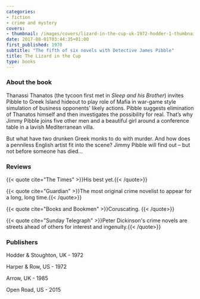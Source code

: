 ```yaml
---
categories:
- fiction
- crime and mystery
covers:
- thumbnail: /images/covers/lizard-in-the-cup-uk-1972-hodder-1-thumbnail.jpg
date: 2017-08-01T03:44:35+01:00
first_published: 1970
subtitle: "The fifth of six novels with Detective James Pibble"
title: The Lizard in the Cup
type: books
---
```

### About the book

Thanassi Thanatos (the tycoon first met in _Sleep and his Brother_) invites Pibble to Greek Island hideout to play role of Mafia in war-game style simulation of business opponents' likely actions. Pibble suggests elimination of Thanatos himself and then investigates the possibility for real. That’s why Jimmy Pibble joins five other men and a beautiful girl around a conference table in a lavish Mediterranean villa.

But what have two drunken Greek monks to do with murder. And how does a penniless English artist fit into the scene? Jimmy Pibble will find out – but not before someone has died…
### Reviews

{{< quote cite="The Times" >}}His best yet.{{< /quote>}}

{{< quote cite="Guardian" >}}The most original crime novelist to appear for a long, long time.{{< /quote>}}

{{< quote cite="Books and Bookmen" >}}Coruscating. {{< /quote>}}

{{< quote cite="Sunday Telegraph" >}}Peter Dickinson's crime novels are streets ahead of others for interest and ingenuity.{{< /quote>}}


### Publishers

Hodder & Stoughton, UK - 1972

Harper & Row, US - 1972

Arrow, UK - 1985

Open Road, US - 2015
